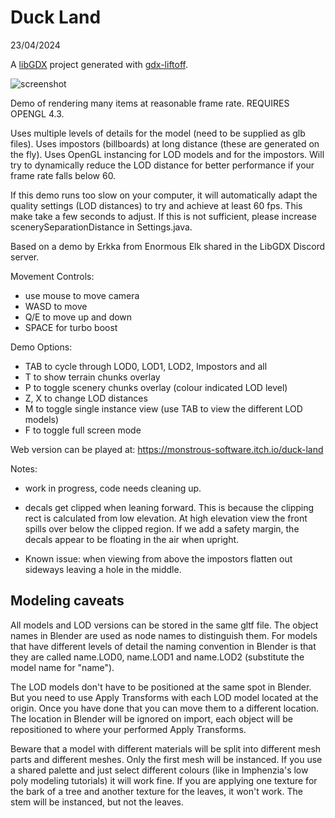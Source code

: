 # Duck Land
23/04/2024

A [libGDX](https://libgdx.com/) project generated with [gdx-liftoff](https://github.com/tommyettinger/gdx-liftoff).

![screenshot](https://github.com/MonstrousSoftware/Duck-Land/assets/49096535/0c6ce918-a332-473c-b4cf-a95b23acc235)

Demo of rendering many items at reasonable frame rate.
REQUIRES OPENGL 4.3.

Uses multiple levels of details for the model (need to be supplied as glb files). 
Uses impostors (billboards) at long distance (these are generated on the fly).
Uses OpenGL instancing for LOD models and for the impostors.
Will try to dynamically reduce the LOD distance for better performance if your frame rate falls below 60.


If this demo runs too slow on your computer, it will automatically adapt the quality settings (LOD distances) to try and achieve at least 60 fps.
This make take a few seconds to adjust.  If this is not sufficient, please increase scenerySeparationDistance in Settings.java.

Based on a demo by Erkka from Enormous Elk shared in the LibGDX Discord server.


Movement Controls:
- use mouse to move camera
- WASD to move
- Q/E to move up and down
- SPACE for turbo boost

Demo Options:
- TAB to cycle through LOD0, LOD1, LOD2, Impostors and all
- T to show terrain chunks overlay
- P to toggle scenery chunks overlay (colour indicated LOD level)
- Z, X to change LOD distances
- M to toggle single instance view (use TAB to view the different LOD models)
- F to toggle full screen mode

Web version can be played at: https://monstrous-software.itch.io/duck-land



Notes:
- work in progress, code needs cleaning up.
 
- decals get clipped when leaning forward.  This is because the clipping rect is calculated from low elevation. At high elevation view the front spills over
 below the clipped region.  If we add a safety margin, the decals appear to be floating in the air when upright.

- Known issue: when viewing from above the impostors flatten out sideways leaving a hole in the middle.


Modeling caveats
----------------
All models and LOD versions can be stored in the same gltf file.  The object names in Blender are used as node names to distinguish them.
For models that have different levels of detail the naming convention in Blender is that they are called name.LOD0, name.LOD1 and name.LOD2 (substitute the model name for "name").

The LOD models don't have to be positioned at the same spot in Blender. But you need to use Apply Transforms with each LOD model located at the origin.  Once you have done that
you can move them to a different location. The location in Blender will be ignored on import, each object will be repositioned to where your performed Apply Transforms.

Beware that a model with different materials will be split into different mesh parts and different meshes.  Only the first mesh will be instanced.
If you use a shared palette and just select different colours (like in Imphenzia's low poly modeling tutorials) it will work fine.
If you are applying one texture for the bark of a tree and another texture for the leaves, it won't work.  The stem will be instanced, but not the leaves.




